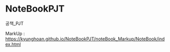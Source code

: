 # NoteBookPJT
공책_PJT

MarkUp : https://kyunghoan.github.io/NoteBookPJT/noteBook_Markup/NoteBook/index.html